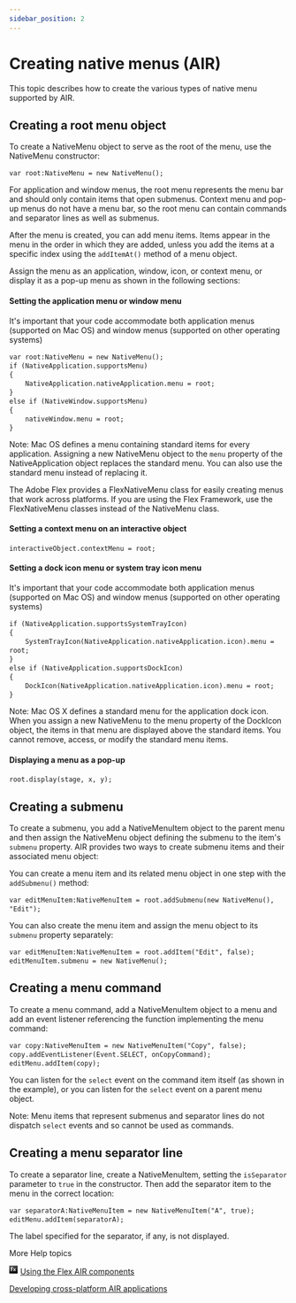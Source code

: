 ```yaml
---
sidebar_position: 2
---
```


# Creating native menus (AIR)

This topic describes how to create the various types of native menu supported by
AIR.

## Creating a root menu object

To create a NativeMenu object to serve as the root of the menu, use the
NativeMenu constructor:

    var root:NativeMenu = new NativeMenu();

For application and window menus, the root menu represents the menu bar and
should only contain items that open submenus. Context menu and pop-up menus do
not have a menu bar, so the root menu can contain commands and separator lines
as well as submenus.

After the menu is created, you can add menu items. Items appear in the menu in
the order in which they are added, unless you add the items at a specific index
using the `addItemAt()` method of a menu object.

Assign the menu as an application, window, icon, or context menu, or display it
as a pop-up menu as shown in the following sections:

#### Setting the application menu or window menu

It's important that your code accommodate both application menus (supported on
Mac OS) and window menus (supported on other operating systems)

    var root:NativeMenu = new NativeMenu();
    if (NativeApplication.supportsMenu)
    {
    	NativeApplication.nativeApplication.menu = root;
    }
    else if (NativeWindow.supportsMenu)
    {
    	nativeWindow.menu = root;
    }

Note: Mac OS defines a menu containing standard items for every application.
Assigning a new NativeMenu object to the `menu` property of the
NativeApplication object replaces the standard menu. You can also use the
standard menu instead of replacing it.

The Adobe Flex provides a FlexNativeMenu class for easily creating menus that
work across platforms. If you are using the Flex Framework, use the
FlexNativeMenu classes instead of the NativeMenu class.

#### Setting a context menu on an interactive object

    interactiveObject.contextMenu = root;

#### Setting a dock icon menu or system tray icon menu

It's important that your code accommodate both application menus (supported on
Mac OS) and window menus (supported on other operating systems)

    if (NativeApplication.supportsSystemTrayIcon)
    {
    	SystemTrayIcon(NativeApplication.nativeApplication.icon).menu = root;
    }
    else if (NativeApplication.supportsDockIcon)
    {
    	DockIcon(NativeApplication.nativeApplication.icon).menu = root;
    }

Note: Mac OS X defines a standard menu for the application dock icon. When you
assign a new NativeMenu to the menu property of the DockIcon object, the items
in that menu are displayed above the standard items. You cannot remove, access,
or modify the standard menu items.

#### Displaying a menu as a pop-up

    root.display(stage, x, y);

## Creating a submenu

To create a submenu, you add a NativeMenuItem object to the parent menu and then
assign the NativeMenu object defining the submenu to the item's `submenu`
property. AIR provides two ways to create submenu items and their associated
menu object:

You can create a menu item and its related menu object in one step with the
`addSubmenu()` method:

    var editMenuItem:NativeMenuItem = root.addSubmenu(new NativeMenu(), "Edit");

You can also create the menu item and assign the menu object to its `submenu`
property separately:

    var editMenuItem:NativeMenuItem = root.addItem("Edit", false);
    editMenuItem.submenu = new NativeMenu();

## Creating a menu command

To create a menu command, add a NativeMenuItem object to a menu and add an event
listener referencing the function implementing the menu command:

    var copy:NativeMenuItem = new NativeMenuItem("Copy", false);
    copy.addEventListener(Event.SELECT, onCopyCommand);
    editMenu.addItem(copy);

You can listen for the `select` event on the command item itself (as shown in
the example), or you can listen for the `select` event on a parent menu object.

Note: Menu items that represent submenus and separator lines do not dispatch
`select` events and so cannot be used as commands.

## Creating a menu separator line

To create a separator line, create a NativeMenuItem, setting the `isSeparator`
parameter to `true` in the constructor. Then add the separator item to the menu
in the correct location:

    var separatorA:NativeMenuItem = new NativeMenuItem("A", true);
    editMenu.addItem(separatorA);

The label specified for the separator, if any, is not displayed.

More Help topics

![](../../img/flexLinkIndicator.png)
[Using the Flex AIR components](https://web.archive.org/web/20150519004618/https://help.adobe.com/en_US/Flex/4.0/UsingSDK/WSacd9bdd0c5c09f4a-690d4877120e8b878b0-8000.html)

[Developing cross-platform AIR applications](https://web.archive.org/web/20150214073806/https://www.adobe.com/devnet/air/articles/developing_crossplatform.html)
